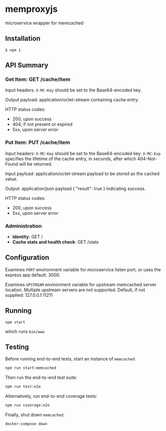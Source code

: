 # memproxyjs
microservice wrapper for memcached

## Installation

```
$ npm i
```

## API Summary

### **Get Item**: GET /cache/item

Input headers:
`X-MC-Key` should be set to the Base64-encoded key.

Output payload:
application/octet-stream containing cache entry.

HTTP status codes:
* 200, upon success
* 404, if not present or expired
* 5xx, upon server error

### **Put Item**: PUT /cache/item

Input headers:
`X-MC-Key` should be set to the Base64-encoded key.
`X-MC-Exp` specifies the lifetime of the cache entry, in seconds, after which 404-Not-Found will be returned.

Input payload:
application/octet-stream payload to be stored as the cached value.

Output:
application/json payload { "result": true } indicating success.

HTTP status codes:
* 200, upon success
* 5xx, upon server error

### Administration
* **Identity**: GET /
* **Cache stats and health check**: GET /stats

## Configuration

Examines `PORT` environment variable for microservice listen port,
or uses the express app default: 3000.

Examines `UPSTREAM` environment variable for upstream memcached
server location.  Multiple upstream servers are not supported.
Default, if not supplied: 127.0.0.1:11211

## Running

```
npm start
```

which runs `bin/www`

## Testing

Before running end-to-end tests, start an instance of `memcached`:

```sh
npm run start:memcached
```

Then run the end-to-end test suite:

```sh
npm run test:e2e
```

Alternatively, run end-to-end coverage tests:

```sh
npm run coverage:e2e
```

Finally, shut down `memcached`:

```sh
docker-compose down
```
